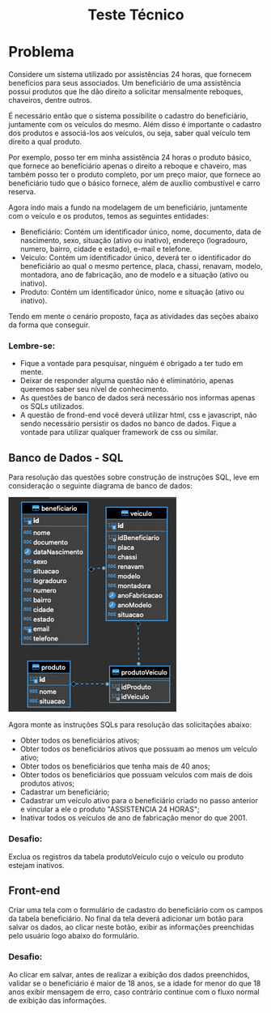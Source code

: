 <h1 align="center">Teste Técnico</h1>

# Problema

Considere um sistema utilizado por assistências 24 horas, que fornecem benefícios para seus associados. 
Um beneficiário de uma assistência possui produtos que lhe dão direito a solicitar mensalmente reboques, chaveiros, dentre outros.

É necessário então que o sistema possibilite o cadastro do beneficiário, juntamente com os veículos do mesmo. Além disso é importante o cadastro dos produtos e associá-los aos veículos, ou seja, saber qual veículo tem direito a qual produto. 

Por exemplo, posso ter em minha assistência 24 horas o produto básico, que fornece ao beneficiário apenas o direito a reboque e chaveiro, mas também posso ter o produto completo, por um preço maior, que fornece ao beneficiário tudo que o básico fornece, além de auxílio combustível e carro reserva. 

Agora indo mais a fundo na modelagem de um beneficiário, juntamente com o veículo e os produtos, temos as seguintes entidades:

- Beneficiário: Contém um identificador único, nome, documento, data de nascimento, sexo, situação (ativo ou inativo), endereço (logradouro, numero, bairro, cidade e estado), e-mail e telefone.
- Veículo: Contém um identificador único, deverá ter o identificador do beneficiário ao qual o mesmo pertence, placa, chassi, renavam, modelo, montadora, ano de fabricação, ano de modelo e a situação (ativo ou inativo).
- Produto: Contém um identificador único, nome e situação (ativo ou inativo).

Tendo em mente o cenário proposto, faça as atividades das seções abaixo da forma que conseguir. 

### Lembre-se: 
- Fique a vontade para pesquisar, ninguém é obrigado a ter tudo em mente. 
- Deixar de responder alguma questão não é eliminatório, apenas queremos saber seu nível de conhecimento.
- As questões de banco de dados será necessário nos informas apenas os SQLs utilizados.
- A questão de frond-end você deverá utilizar html, css e javascript, não sendo necessário persistir os dados no banco de dados. Fique a vontade para utilizar qualquer framework de css ou similar.

## Banco de Dados - SQL

Para resolução das questões sobre construção de instruções SQL, leve em consideração o seguinte diagrama de banco de dados: 

![Alt text](readme_files/teste-estagio-diagrama.png?raw=true "Diagrama")

Agora monte as instruções SQLs para resolução das solicitações abaixo:
 
- Obter todos os beneficiários ativos;
- Obter todos os beneficiários ativos que possuam ao menos um veículo ativo;
- Obter todos os beneficiários que tenha mais de 40 anos;
- Obter todos os beneficiários que possuam veículos com mais de dois produtos ativos;
- Cadastrar um beneficiário;
- Cadastrar um veículo ativo para o beneficiário criado no passo anterior e vincular a ele o produto "ASSISTENCIA 24 HORAS";
- Inativar todos os veículos de ano de fabricação menor do que 2001.
### Desafio: 
Exclua os registros da tabela produtoVeiculo cujo o veículo ou produto estejam inativos.

## Front-end
Criar uma tela com o formulário de cadastro do beneficiário com os campos da tabela beneficiário. 
No final da tela deverá adicionar um botão para salvar os dados, ao clicar neste botão, exibir as informações preenchidas pelo usuário logo abaixo do formulário.
### Desafio: 
Ao clicar em salvar, antes de realizar a exibição dos dados preenchidos, validar se o beneficiário é maior de 18 anos, se a idade for menor do que 18 anos exibir mensagem de erro, caso contrário continue com o fluxo normal de exibição das informações. 
